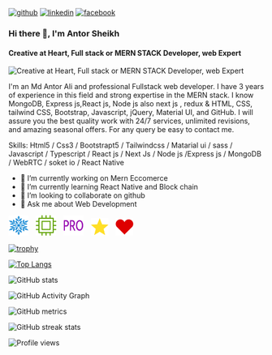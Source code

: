 [<img src='https://cdn.jsdelivr.net/npm/simple-icons@3.0.1/icons/github.svg' alt='github' height='40'>](https://github.com/antoralways2025)  [<img src='https://cdn.jsdelivr.net/npm/simple-icons@3.0.1/icons/linkedin.svg' alt='linkedin' height='40'>](https://www.linkedin.com/in/https://www.linkedin.com/in/antor-sheikh-712a92234//)  [<img src='https://cdn.jsdelivr.net/npm/simple-icons@3.0.1/icons/facebook.svg' alt='facebook' height='40'>](https://www.facebook.com/https://web.facebook.com/sheikh.antor.3158)  


### Hi there 👋, I'm  Antor   Sheikh
####   Creative at Heart, Full stack or  MERN STACK Developer, web  Expert
![  Creative at Heart, Full stack or  MERN STACK Developer, web  Expert](https://scontent.fdac99-1.fna.fbcdn.net/v/t39.30808-6/275853976_508648704118229_1373178800883701941_n.png?_nc_cat=104&ccb=1-5&_nc_sid=e3f864&_nc_eui2=AeHaCFvEhqtAhAWTcR0Ee4MNt_yv21y_0Qu3_K_bXL_RCxCZ2agaIrzQVgoldzcqXYiytvAPbLHx4R2pBZj0qegu&_nc_ohc=DzpmVtd0lzoAX-op-HQ&_nc_zt=23&_nc_ht=scontent.fdac99-1.fna&oh=00_AT8NBgStpS33UjMcx43KruZOi8vDpKfp79jbceTyR5P54w&oe=62387176)

I'm an Md Antor Ali and professional Fullstack web developer. I have 3 years of experience in this field and strong expertise in the MERN stack. I know   MongoDB, Express js,React js, Node js also next js , redux &  HTML, CSS, tailwind CSS, Bootstrap, Javascript, jQuery, Material UI, and GitHub. I will assure you the best quality work with 24/7 services, unlimited revisions, and amazing seasonal offers. For any query be easy to contact me.

Skills: Html5 / Css3 / Bootstrapt5 / Tailwindcss / Matarial ui / sass / Javascript / Typescript / React js / Next Js / Node js /Express js / MongoDB /  WebRTC / soket io / React Native

- 🔭 I’m currently working on Mern Eccomerce 
- 🌱 I’m currently learning React Native and Block chain 
- 👯 I’m looking to collaborate on github 
- 💬 Ask me about Web Development 



<a href='https://archiveprogram.github.com/'><img src='https://raw.githubusercontent.com/acervenky/animated-github-badges/master/assets/acbadge.gif' width='40' height='40'></a> <a href='https://docs.github.com/en/developers'><img src='https://raw.githubusercontent.com/acervenky/animated-github-badges/master/assets/devbadge.gif' width='40' height='40'></a> <a href='https://github.com/pricing'><img src='https://raw.githubusercontent.com/acervenky/animated-github-badges/master/assets/pro.gif' width='40' height='40'></a> <a href='https://stars.github.com/'><img src='https://raw.githubusercontent.com/acervenky/animated-github-badges/master/assets/starbadge.gif' width='35' height='35'></a> <a href='https://docs.github.com/en/github/supporting-the-open-source-community-with-github-sponsors'><img src='https://raw.githubusercontent.com/acervenky/animated-github-badges/master/assets/sponsorbadge.gif' width='35' height='35'></a> 

[![trophy](https://github-profile-trophy.vercel.app/?username=antoralways2025)](https://github.com/ryo-ma/github-profile-trophy)

[![Top Langs](https://github-readme-stats.vercel.app/api/top-langs/?username=antoralways2025)](https://github.com/anuraghazra/github-readme-stats)

![GitHub stats](https://github-readme-stats.vercel.app/api?username=antoralways2025&show_icons=true&count_private=true)  

![GitHub Activity Graph](https://activity-graph.herokuapp.com/graph?username=antoralways2025)  

![GitHub metrics](https://metrics.lecoq.io/antoralways2025)  

![GitHub streak stats](https://github-readme-streak-stats.herokuapp.com/?user=antoralways2025)  

![Profile views](https://gpvc.arturio.dev/antoralways2025)  
